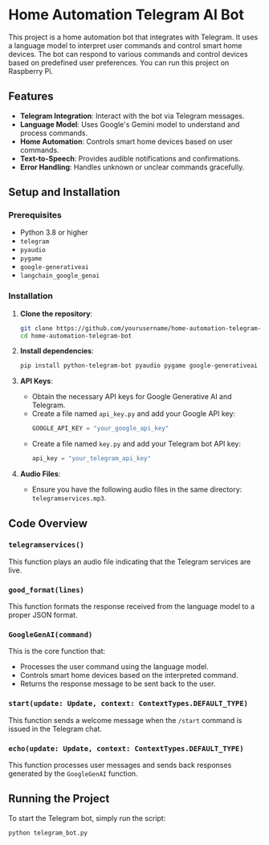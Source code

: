# Home Automation Telegram AI Bot

This project is a home automation bot that integrates with Telegram. It uses a language model to interpret user commands and control smart home devices. The bot can respond to various commands and control devices based on predefined user preferences. You can run this project on Raspberry Pi.

## Features

- **Telegram Integration**: Interact with the bot via Telegram messages.
- **Language Model**: Uses Google's Gemini model to understand and process commands.
- **Home Automation**: Controls smart home devices based on user commands.
- **Text-to-Speech**: Provides audible notifications and confirmations.
- **Error Handling**: Handles unknown or unclear commands gracefully.

## Setup and Installation

### Prerequisites

- Python 3.8 or higher
- `telegram`
- `pyaudio`
- `pygame`
- `google-generativeai`
- `langchain_google_genai`

### Installation

1. **Clone the repository**:
    ```sh
    git clone https://github.com/yourusername/home-automation-telegram-bot.git
    cd home-automation-telegram-bot
    ```

2. **Install dependencies**:
    ```sh
    pip install python-telegram-bot pyaudio pygame google-generativeai langchain_google_genai
    ```

3. **API Keys**:
    - Obtain the necessary API keys for Google Generative AI and Telegram.
    - Create a file named `api_key.py` and add your Google API key:
        ```python
        GOOGLE_API_KEY = "your_google_api_key"
        ```
    - Create a file named `key.py` and add your Telegram bot API key:
        ```python
        api_key = "your_telegram_api_key"
        ```

4. **Audio Files**:
    - Ensure you have the following audio files in the same directory: `telegramservices.mp3`.

## Code Overview

### `telegramservices()`

This function plays an audio file indicating that the Telegram services are live.

### `good_format(lines)`

This function formats the response received from the language model to a proper JSON format.

### `GoogleGenAI(command)`

This is the core function that:
- Processes the user command using the language model.
- Controls smart home devices based on the interpreted command.
- Returns the response message to be sent back to the user.

### `start(update: Update, context: ContextTypes.DEFAULT_TYPE)`

This function sends a welcome message when the `/start` command is issued in the Telegram chat.

### `echo(update: Update, context: ContextTypes.DEFAULT_TYPE)`

This function processes user messages and sends back responses generated by the `GoogleGenAI` function.

## Running the Project

To start the Telegram bot, simply run the script:

```sh
python telegram_bot.py

